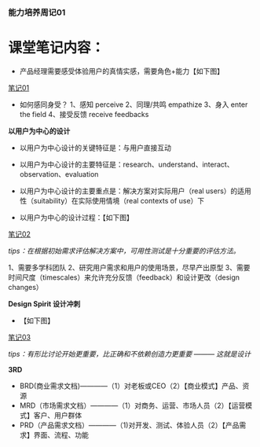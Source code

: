 ### 能力培养周记01

# 课堂笔记内容：

- 产品经理需要感受体验用户的真情实感，需要角色+能力【如下图】

[笔记01](https://github.com/Sparky-bt/Ability-_training_of_product_managers/blob/master/images/%E7%AC%94%E8%AE%B001.jpg)

- 如何感同身受？
1、感知 perceive
2、同理/共鸣 empathize
3、身入 enter the field
4、接受反馈 receive feedbacks

**以用户为中心的设计**

- 以用户为中心设计的关键特征是：与用户直接互动

- 以用户为中心设计的主要特征是：research、understand、interact、observation、evaluation

- 以用户为中心设计的主要重点是：解决方案对实际用户（real users）的适用性（suitability）在实际使用情境（real contexts of use）下

- 以用户为中心的设计过程：【如下图】

[笔记02](https://github.com/Sparky-bt/Ability-_training_of_product_managers/blob/master/images/%E7%AC%94%E8%AE%B002.jpg)

*tips：在根据初始需求评估解决方案中，可用性测试是十分重要的评估方法。*

1、需要多学科团队
2、研究用户需求和用户的使用场景，尽早产出原型
3、需要时间尺度（timescales）来允许充分反馈（feedback）和设计更改（design changes）

**Design Spirit 设计冲刺**

- 【如下图】

[笔记03](https://github.com/Sparky-bt/Ability-_training_of_product_managers/blob/master/images/%E7%AC%94%E8%AE%B003.jpg)

*tips：有形比讨论开始更重要，比正确和不依赖创造力更重要 ——— 这就是设计*

**3RD**

- BRD(商业需求文档)————（1）对老板或CEO（2）【商业模式】产品、资源
- MRD（市场需求文档）————（1）对商务、运营、市场人员（2）【运营模式】客户、用户群体
- PRD（产品需求文档）————（1)对开发、测试、体验人员（2）【产品需求】界面、流程、功能

